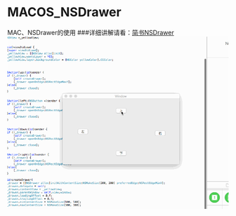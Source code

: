 # MACOS_NSDrawer
MAC、NSDrawer的使用
###详细讲解请看：[简书NSDrawer](http://www.jianshu.com/p/d17979ead66f)
![drawer](https://github.com/shibiao/MACOS_NSDrawer/blob/master/16.gif)

